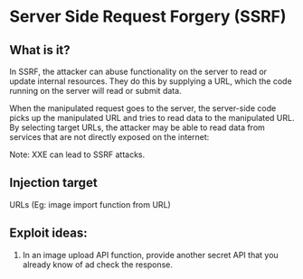 # Server Side Request Forgery (SSRF)

## What is it?
In SSRF, the attacker can abuse functionality on the server to read or update internal resources. 
They do this by supplying a URL, which the code running on the server will read or submit data. 

When the manipulated request goes to the server, the server-side code picks up the manipulated URL and tries to read data to the manipulated URL. By selecting target URLs, the attacker may be able to read data from services that are not directly exposed on the internet:

Note: XXE can lead to SSRF attacks.

## Injection target
URLs (Eg: image import function from URL)

## Exploit ideas:
1. In an image upload API function, provide another secret API that you already know of ad check the response.